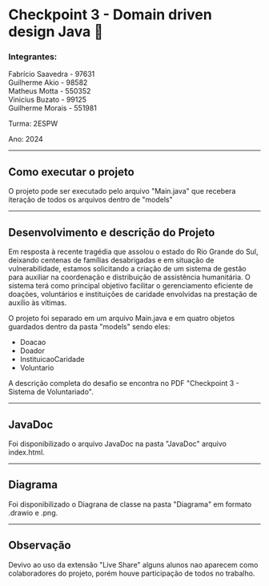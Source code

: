# Checkpoint 3 - Domain driven design Java :rooster: 

### Integrantes: <br>
Fabrício Saavedra - 97631 <br>
Guilherme Akio - 98582 <br>
Matheus Motta - 550352 <br>
Vinicius Buzato - 99125 <br>
Guilherme Morais - 551981 <br>

Turma: 2ESPW

Ano: 2024
_____
## Como executar o projeto
O projeto pode ser executado pelo arquivo "Main.java" que recebera iteração de todos os arquivos dentro de "models"

___
## Desenvolvimento e descrição do Projeto
Em resposta à recente tragédia que assolou o estado do Rio Grande do Sul, deixando centenas de famílias desabrigadas e em situação de vulnerabilidade, estamos solicitando a criação de um sistema de gestão para auxiliar na coordenação e distribuição de assistência humanitária. O sistema terá como principal objetivo facilitar o gerenciamento eficiente de doações, voluntários e instituições de caridade envolvidas na prestação de auxílio às vítimas.

O projeto foi separado em um arquivo Main.java e em quatro objetos guardados dentro da pasta "models" sendo eles:

  - Doacao
  - Doador
  - InstituicaoCaridade
  - Voluntario

A descrição completa do desafio se encontra no PDF "Checkpoint 3 - Sistema de Voluntariado".
___
## JavaDoc
Foi disponibilizado o arquivo JavaDoc na pasta "JavaDoc" arquivo index.html.
___
## Diagrama
Foi disponibilizado o Diagrana de classe na pasta "Diagrama" em formato .drawio e .png.
___
## Observação
Devivo ao uso da extensão "Live Share" alguns alunos nao aparecem como colaboradores do projeto, porém houve participação de todos no trabalho.
